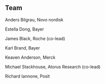 ## Team

Anders Bilgrau, Novo nordisk

Estella Dong, Bayer

James Black, Roche (co-lead)

Karl Brand, Bayer

Keaven Anderson, Merck

Michael Stackhouse, Atorus Research (co-lead)

Richard Iannone, Posit







